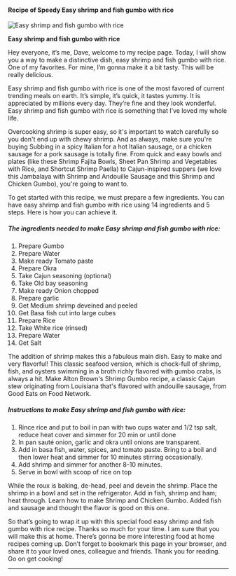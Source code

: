             

#### Recipe of Speedy Easy shrimp and fish gumbo with rice

![Easy shrimp and fish gumbo with rice](https://img-global.cpcdn.com/recipes/5344070146719744/751x532cq70/easy-shrimp-and-fish-gumbo-with-rice-recipe-main-photo.jpg)

**Easy shrimp and fish gumbo with rice**

Hey everyone, it’s me, Dave, welcome to my recipe page. Today, I will show you a way to make a distinctive dish, easy shrimp and fish gumbo with rice. One of my favorites. For mine, I’m gonna make it a bit tasty. This will be really delicious.

Easy shrimp and fish gumbo with rice is one of the most favored of current trending meals on earth. It’s simple, it’s quick, it tastes yummy. It is appreciated by millions every day. They’re fine and they look wonderful. Easy shrimp and fish gumbo with rice is something that I’ve loved my whole life.

Overcooking shrimp is super easy, so it's important to watch carefully so you don't end up with chewy shrimp. And as always, make sure you're buying Subbing in a spicy Italian for a hot Italian sausage, or a chicken sausage for a pork sausage is totally fine. From quick and easy bowls and plates (like these Shrimp Fajita Bowls, Sheet Pan Shrimp and Vegetables with Rice, and Shortcut Shrimp Paella) to Cajun-inspired suppers (we love this Jambalaya with Shrimp and Andouille Sausage and this Shrimp and Chicken Gumbo), you're going to want to.

To get started with this recipe, we must prepare a few ingredients. You can have easy shrimp and fish gumbo with rice using 14 ingredients and 5 steps. Here is how you can achieve it.

##### The ingredients needed to make Easy shrimp and fish gumbo with rice:

1.  Prepare Gumbo
2.  Prepare Water
3.  Make ready Tomato paste
4.  Prepare Okra
5.  Take Cajun seasoning (optional)
6.  Take Old bay seasoning
7.  Make ready Onion chopped
8.  Prepare garlic
9.  Get Medium shrimp deveined and peeled
10.  Get Basa fish cut into large cubes
11.  Prepare Rice
12.  Take White rice (rinsed)
13.  Prepare Water
14.  Get Salt

The addition of shrimp makes this a fabulous main dish. Easy to make and very flavorful! This classic seafood version, which is chock-full of shrimp, fish, and oysters swimming in a broth richly flavored with gumbo crabs, is always a hit. Make Alton Brown's Shrimp Gumbo recipe, a classic Cajun stew originating from Louisiana that's flavored with andouille sausage, from Good Eats on Food Network.

##### Instructions to make Easy shrimp and fish gumbo with rice:

1.  Rince rice and put to boil in pan with two cups water and 1/2 tsp salt, reduce heat cover and simmer for 20 min or until done
2.  In pan sauté onion, garlic and okra until onions are transparent.
3.  Add in basa fish, water, spices, and tomato paste. Bring to a boil and then lower heat and simmer for 10 minutes stirring occasionally.
4.  Add shrimp and simmer for another 8-10 minutes.
5.  Serve in bowl with scoop of rice on top

While the roux is baking, de-head, peel and devein the shrimp. Place the shrimp in a bowl and set in the refrigerator. Add in fish, shrimp and ham; heat through. Learn how to make Shrimp and Chicken Gumbo. Added fish and sausage and thought the flavor is good on this one.

So that’s going to wrap it up with this special food easy shrimp and fish gumbo with rice recipe. Thanks so much for your time. I am sure that you will make this at home. There’s gonna be more interesting food at home recipes coming up. Don’t forget to bookmark this page in your browser, and share it to your loved ones, colleague and friends. Thank you for reading. Go on get cooking!

* * *